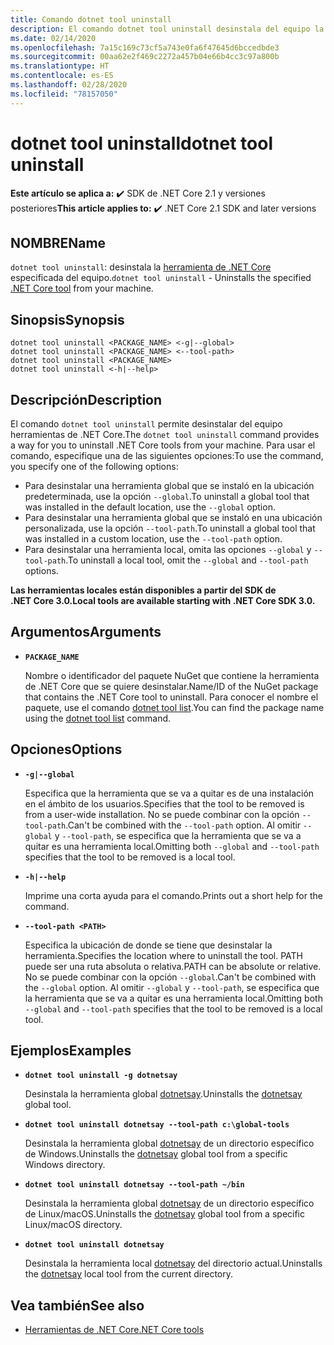 ```yaml
---
title: Comando dotnet tool uninstall
description: El comando dotnet tool uninstall desinstala del equipo la herramienta especificada de .NET Core.
ms.date: 02/14/2020
ms.openlocfilehash: 7a15c169c73cf5a743e0fa6f47645d6bccedbde3
ms.sourcegitcommit: 00aa62e2f469c2272a457b04e66b4cc3c97a800b
ms.translationtype: HT
ms.contentlocale: es-ES
ms.lasthandoff: 02/28/2020
ms.locfileid: "78157050"
---
```

# <a name="dotnet-tool-uninstall"></a><span data-ttu-id="60cc3-103">dotnet tool uninstall</span><span class="sxs-lookup"><span data-stu-id="60cc3-103">dotnet tool uninstall</span></span>

<span data-ttu-id="60cc3-104">**Este artículo se aplica a:** ✔️ SDK de .NET Core 2.1 y versiones posteriores</span><span class="sxs-lookup"><span data-stu-id="60cc3-104">**This article applies to:** ✔️ .NET Core 2.1 SDK and later versions</span></span>

## <a name="name"></a><span data-ttu-id="60cc3-105">NOMBRE</span><span class="sxs-lookup"><span data-stu-id="60cc3-105">Name</span></span>

<span data-ttu-id="60cc3-106">`dotnet tool uninstall`: desinstala la [herramienta de .NET Core](global-tools.md) especificada del equipo.</span><span class="sxs-lookup"><span data-stu-id="60cc3-106">`dotnet tool uninstall` - Uninstalls the specified [.NET Core tool](global-tools.md) from your machine.</span></span>

## <a name="synopsis"></a><span data-ttu-id="60cc3-107">Sinopsis</span><span class="sxs-lookup"><span data-stu-id="60cc3-107">Synopsis</span></span>

```dotnetcli
dotnet tool uninstall <PACKAGE_NAME> <-g|--global>
dotnet tool uninstall <PACKAGE_NAME> <--tool-path>
dotnet tool uninstall <PACKAGE_NAME>
dotnet tool uninstall <-h|--help>
```

## <a name="description"></a><span data-ttu-id="60cc3-108">Descripción</span><span class="sxs-lookup"><span data-stu-id="60cc3-108">Description</span></span>

<span data-ttu-id="60cc3-109">El comando `dotnet tool uninstall` permite desinstalar del equipo herramientas de .NET Core.</span><span class="sxs-lookup"><span data-stu-id="60cc3-109">The `dotnet tool uninstall` command provides a way for you to uninstall .NET Core tools from your machine.</span></span> <span data-ttu-id="60cc3-110">Para usar el comando, especifique una de las siguientes opciones:</span><span class="sxs-lookup"><span data-stu-id="60cc3-110">To use the command, you specify one of the following options:</span></span>

* <span data-ttu-id="60cc3-111">Para desinstalar una herramienta global que se instaló en la ubicación predeterminada, use la opción `--global`.</span><span class="sxs-lookup"><span data-stu-id="60cc3-111">To uninstall a global tool that was installed in the default location, use the `--global` option.</span></span>
* <span data-ttu-id="60cc3-112">Para desinstalar una herramienta global que se instaló en una ubicación personalizada, use la opción `--tool-path`.</span><span class="sxs-lookup"><span data-stu-id="60cc3-112">To uninstall a global tool that was installed in a custom location,  use the `--tool-path` option.</span></span>
* <span data-ttu-id="60cc3-113">Para desinstalar una herramienta local, omita las opciones `--global` y `--tool-path`.</span><span class="sxs-lookup"><span data-stu-id="60cc3-113">To uninstall a local tool, omit the `--global` and `--tool-path` options.</span></span>

<span data-ttu-id="60cc3-114">**Las herramientas locales están disponibles a partir del SDK de .NET Core 3.0.**</span><span class="sxs-lookup"><span data-stu-id="60cc3-114">**Local tools are available starting with .NET Core SDK 3.0.**</span></span>

## <a name="arguments"></a><span data-ttu-id="60cc3-115">Argumentos</span><span class="sxs-lookup"><span data-stu-id="60cc3-115">Arguments</span></span>

- **`PACKAGE_NAME`**

  <span data-ttu-id="60cc3-116">Nombre o identificador del paquete NuGet que contiene la herramienta de .NET Core que se quiere desinstalar.</span><span class="sxs-lookup"><span data-stu-id="60cc3-116">Name/ID of the NuGet package that contains the .NET Core tool to uninstall.</span></span> <span data-ttu-id="60cc3-117">Para conocer el nombre el paquete, use el comando [dotnet tool list](dotnet-tool-list.md).</span><span class="sxs-lookup"><span data-stu-id="60cc3-117">You can find the package name using the [dotnet tool list](dotnet-tool-list.md) command.</span></span>

## <a name="options"></a><span data-ttu-id="60cc3-118">Opciones</span><span class="sxs-lookup"><span data-stu-id="60cc3-118">Options</span></span>

- **`-g|--global`**

  <span data-ttu-id="60cc3-119">Especifica que la herramienta que se va a quitar es de una instalación en el ámbito de los usuarios.</span><span class="sxs-lookup"><span data-stu-id="60cc3-119">Specifies that the tool to be removed is from a user-wide installation.</span></span> <span data-ttu-id="60cc3-120">No se puede combinar con la opción `--tool-path`.</span><span class="sxs-lookup"><span data-stu-id="60cc3-120">Can't be combined with the `--tool-path` option.</span></span> <span data-ttu-id="60cc3-121">Al omitir `--global` y `--tool-path`, se especifica que la herramienta que se va a quitar es una herramienta local.</span><span class="sxs-lookup"><span data-stu-id="60cc3-121">Omitting both `--global` and `--tool-path` specifies that the tool to be removed is a local tool.</span></span>

- **`-h|--help`**

  <span data-ttu-id="60cc3-122">Imprime una corta ayuda para el comando.</span><span class="sxs-lookup"><span data-stu-id="60cc3-122">Prints out a short help for the command.</span></span>

- **`--tool-path <PATH>`**

  <span data-ttu-id="60cc3-123">Especifica la ubicación de donde se tiene que desinstalar la herramienta.</span><span class="sxs-lookup"><span data-stu-id="60cc3-123">Specifies the location where to uninstall the tool.</span></span> <span data-ttu-id="60cc3-124">PATH puede ser una ruta absoluta o relativa.</span><span class="sxs-lookup"><span data-stu-id="60cc3-124">PATH can be absolute or relative.</span></span> <span data-ttu-id="60cc3-125">No se puede combinar con la opción `--global`.</span><span class="sxs-lookup"><span data-stu-id="60cc3-125">Can't be combined with the `--global` option.</span></span> <span data-ttu-id="60cc3-126">Al omitir `--global` y `--tool-path`, se especifica que la herramienta que se va a quitar es una herramienta local.</span><span class="sxs-lookup"><span data-stu-id="60cc3-126">Omitting both `--global` and `--tool-path` specifies that the tool to be removed is a local tool.</span></span>

## <a name="examples"></a><span data-ttu-id="60cc3-127">Ejemplos</span><span class="sxs-lookup"><span data-stu-id="60cc3-127">Examples</span></span>

- **`dotnet tool uninstall -g dotnetsay`**

  <span data-ttu-id="60cc3-128">Desinstala la herramienta global [dotnetsay](https://www.nuget.org/packages/dotnetsay/).</span><span class="sxs-lookup"><span data-stu-id="60cc3-128">Uninstalls the [dotnetsay](https://www.nuget.org/packages/dotnetsay/) global tool.</span></span>

- **`dotnet tool uninstall dotnetsay --tool-path c:\global-tools`**

  <span data-ttu-id="60cc3-129">Desinstala la herramienta global [dotnetsay](https://www.nuget.org/packages/dotnetsay/) de un directorio específico de Windows.</span><span class="sxs-lookup"><span data-stu-id="60cc3-129">Uninstalls the [dotnetsay](https://www.nuget.org/packages/dotnetsay/) global tool from a specific Windows directory.</span></span>

- **`dotnet tool uninstall dotnetsay --tool-path ~/bin`**

  <span data-ttu-id="60cc3-130">Desinstala la herramienta global [dotnetsay](https://www.nuget.org/packages/dotnetsay/) de un directorio específico de Linux/macOS.</span><span class="sxs-lookup"><span data-stu-id="60cc3-130">Uninstalls the [dotnetsay](https://www.nuget.org/packages/dotnetsay/) global tool from a specific Linux/macOS directory.</span></span>

- **`dotnet tool uninstall dotnetsay`**

  <span data-ttu-id="60cc3-131">Desinstala la herramienta local [dotnetsay](https://www.nuget.org/packages/dotnetsay/) del directorio actual.</span><span class="sxs-lookup"><span data-stu-id="60cc3-131">Uninstalls the [dotnetsay](https://www.nuget.org/packages/dotnetsay/) local tool from the current directory.</span></span>

## <a name="see-also"></a><span data-ttu-id="60cc3-132">Vea también</span><span class="sxs-lookup"><span data-stu-id="60cc3-132">See also</span></span>

- [<span data-ttu-id="60cc3-133">Herramientas de .NET Core</span><span class="sxs-lookup"><span data-stu-id="60cc3-133">.NET Core tools</span></span>](global-tools.md)
